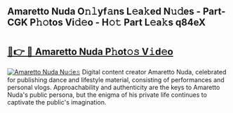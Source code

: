 ## Amaretto Nuda O𝚗𝚕yf𝚊ns L𝚎a𝚔ed N𝚞𝚍es - Part-CGK P𝚑𝚘tos Vi𝚍𝚎o - H𝚘𝚝 Part L𝚎a𝚔s q84eX

# <h2><a href="http://kfe1ayd.oniu.top/?m=Amaretto+Nuda">🔗👉 🔴 Amaretto Nuda P𝚑ot𝚘𝚜 V𝚒d𝚎o</a></h2>

[![Amaretto Nuda Nu𝚍e𝚜](https://i.imgur.com/0qMVB7G.gif)](http://kfe1ayd.oniu.top/?m=Amaretto+Nuda)
Digital content creator Amaretto Nuda, celebrated for publishing dance and lifestyle material, consisting of performances and personal vlogs. Approachability and authenticity are the keys to Amaretto Nuda's public persona, but the enigma of his private life continues to captivate the public's imagination.  
